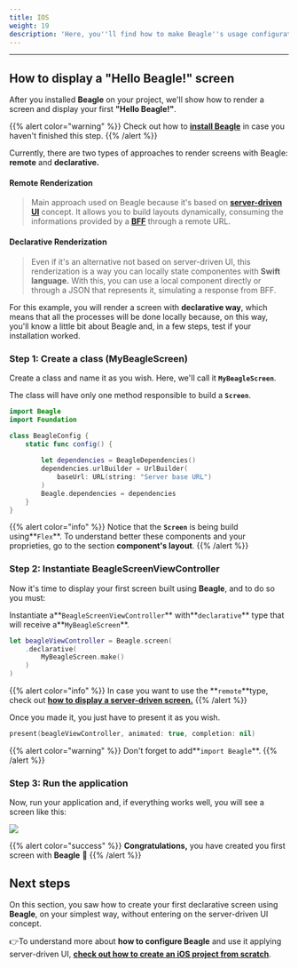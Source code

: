 ```yaml
---
title: IOS
weight: 19
description: 'Here, you''ll find how to make Beagle''s usage configuration for iOS projects.'
---
```


---

## How to display a "Hello Beagle!" screen

After you installed **Beagle** on your project, we'll show how to render a screen and display your first **"Hello Beagle!"**.

{{% alert color="warning" %}}
Check out how to [**install Beagle**](../../../../installing-beagle/ios) in case you haven't finished this step.
{{% /alert %}}

Currently, there are two types of approaches to render screens with Beagle: **remote** and **declarative.**

#### Remot**e** Renderization 

> Main approach used on Beagle because it's based on [**server-driven UI**](../../../../key-concepts#server-driven-ui) concept. It allows you to build layouts dynamically, consuming the informations provided by a [**BFF**](../../../../key-concepts#backend-for-frontend) through a remote URL.

#### Declarative Renderization 

> Even if it's an alternative not based on server-driven UI, this renderization is a way you can locally state componentes with **Swift language.** With this, you can use a local component directly or through a JSON that represents it, simulating a response from BFF.

For this example, you will render a screen with **declarative way**, which means that all the processes will be done locally because, on this way, you'll know a little bit about Beagle and, in a few steps, test if your installation worked. 

### Step 1: Create a class \(MyBeagleScreen\)

Create a class and name it as you wish. Here, we'll call it **`MyBeagleScreen`**.

The class will have only one method responsible to build a **`Screen`**.


```swift
import Beagle
import Foundation

class BeagleConfig {
    static func config() {
        
        let dependencies = BeagleDependencies()
        dependencies.urlBuilder = UrlBuilder(
            baseUrl: URL(string: "Server base URL")
        )
        Beagle.dependencies = dependencies
    }
}
```


{{% alert color="info" %}}
Notice that the **`Screen`** is being build using**`Flex`**. To understand better these components and your proprieties, go to the section **component's layout**.
{{% /alert %}}

### Step 2: Instantiate **BeagleScreenViewController**

Now it's time to display your first screen built using **Beagle**, and to do so you must: 

Instantiate a**`BeagleScreenViewController`** with**`declarative`** type that will receive a**`MyBeagleScreen`**.

```swift
let beagleViewController = Beagle.screen(
    .declarative(
        MyBeagleScreen.make()
    )
)
```

{{% alert color="info" %}}
In case you want to use the **`remote`**type, check out [**how to display a server-driven screen.**](../../../how-to-display-a-screen)
{{% /alert %}}

Once you made it, you just have to present it as you wish.

```swift
present(beagleViewController, animated: true, completion: nil)
```

{{% alert color="warning" %}}
Don't forget to add**`import Beagle`**. 
{{% /alert %}}

### Step 3: Run the application

Now, run your application and, if everything works well, you will see a screen like this:

![](/docs-beagle/captura_de_tela_2020-04-07_a-s_17-removebg-preview-2-.png)



{{% alert color="success" %}}
**Congratulations,** you have created you first screen with **Beagle** 🎉
{{% /alert %}}

## Next steps

On this section, you saw how to create your first declarative screen using **Beagle**, on your simplest way, without entering on the server-driven UI concept.

👉To understand more about **how to configure Beagle** and use it applying server-driven UI, [**check out how to create an iOS project from scratch**](https://app.gitbook.com/@zup-products/s/beagle/~/drafts/-MGhl-E_OjnBR8rfYtgB/get-started/new-project/case-ios).
